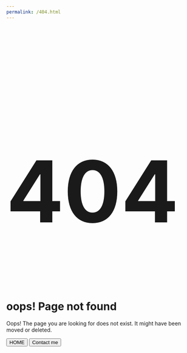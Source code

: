 ```yaml
---
permalink: /404.html
---
```

<!-- component -->
<!DOCTYPE html>
<html>
<head>
<title>404 Error Page Design In Tailwind CSS</title>
<meta charset="utf-8">
<meta name="viewport" content="width=device-width, initial-scale=1">
<link href="https://fonts.googleapis.com/css?family=Nunito+Sans:300i,400,700&display=swap" rel="stylesheet">
<link rel="stylesheet" href="https://cdnjs.cloudflare.com/ajax/libs/font-awesome/4.7.0/css/font-awesome.min.css">
<link href="https://unpkg.com/tailwindcss@^2/dist/tailwind.min.css" rel="stylesheet">
<style type="text/css">
      .text-9xl{
      font-size: 14rem;
      }
      @media(max-width: 645px){
      .text-9xl{
      font-size: 5.75rem;
      }
      .text-6xl{
      font-size: 1.75rem;
      }
      .text-2xl {
      font-size: 1rem;
      line-height: 1.2rem;
      }
      .py-8 {
      padding-top: 1rem;
      padding-bottom: 1rem;
      }
      .px-6 {
      padding-left: 1.2rem;
      padding-right: 1.2rem;
      }
      .mr-6{
      margin-right: 0.5rem;
      }
      .px-12 {
      padding-left: 1rem;
      padding-right: 1rem;
      }
      }
    </style>
</head>
<body>
<div class="bg-gradient-to-r from-purple-300 to-blue-200">
<div class="w-9/12 m-auto py-16 min-h-screen flex items-center justify-center">
<div class="bg-white shadow overflow-hidden sm:rounded-lg pb-8">
<div class="border-t border-gray-200 text-center pt-8">
<h1 class="text-9xl font-bold text-purple-400">404</h1>
<h1 class="text-6xl font-medium py-8">oops! Page not found</h1>
<p class="text-2xl pb-8 px-12 font-medium">Oops! The page you are looking for does not exist. It might have been moved or deleted.</p>
<button class="bg-gradient-to-r from-purple-400 to-blue-500 hover:from-pink-500 hover:to-orange-500 text-white font-semibold px-6 py-3 rounded-md mr-6">
HOME
</button>
<button class="bg-gradient-to-r from-red-400 to-red-500 hover:from-red-500 hover:to-red-500 text-white font-semibold px-6 py-3 rounded-md">
Contact me
</button>
</div>
</div>
</div>
</div>
</body>
</html>
